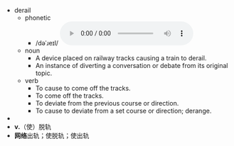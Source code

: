 - derail
	- phonetic
		- /dəˈɹeɪl/
		  <audio controls><source src="https://api.dictionaryapi.dev/media/pronunciations/en/derail-us.mp3"></audio>
	- noun
		- A device placed on railway tracks causing a train to derail.
		- An instance of diverting a conversation or debate from its original topic.
	- verb
		- To cause to come off the tracks.
		- To come off the tracks.
		- To deviate from the previous course or direction.
		- To cause to deviate from a set course or direction; derange.
-
- **v.**（使）脱轨
- **网络**出轨；使脱轨；使出轨